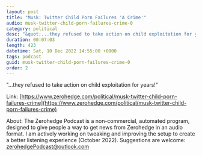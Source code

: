 ```yaml
---
layout: post
title: "Musk: Twitter Child Porn Failures 'A Crime'"
audio: musk-twitter-child-porn-failures-crime-0
category: political
desc: "&quot;...they refused to take action on child exploitation for years!&quot;"
duration: 00:07:03
length: 423
datetime: Sat, 10 Dec 2022 14:55:00 +0000
tags: podcast
guid: musk-twitter-child-porn-failures-crime-0
order: 2
---
```

&quot;...they refused to take action on child exploitation for years!&quot;

Link: [https://www.zerohedge.com/political/musk-twitter-child-porn-failures-crime](https://www.zerohedge.com/political/musk-twitter-child-porn-failures-crime)

About: The Zerohedge Podcast is a non-commercial, automated program, designed to give people a way to get news from Zerohedge in an audio format.  I am actively working on tweaking and improving the setup to create a better listening experience (October 2022).  Suggestions are welcome: [zerohedgePodcast@outlook.com](mailto:zerohedgePodcast@outlook.com)